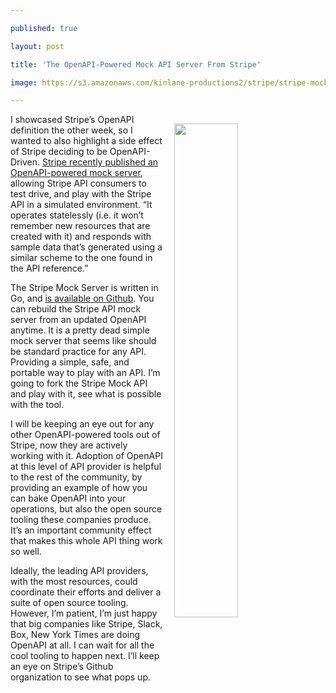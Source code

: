 ---
published: true
layout: post
title: 'The OpenAPI-Powered Mock API Server From Stripe'
image: https://s3.amazonaws.com/kinlane-productions2/stripe/stripe-mock-api-server.png
---

<p><img src="https://s3.amazonaws.com/kinlane-productions2/stripe/stripe-mock-api-server.png" align="right" width="45%" style="padding: 15px;" />
<p>I showcased Stripe’s OpenAPI definition the other week, so I wanted to also highlight a side effect of Stripe deciding to be OpenAPI-Driven. <a href="https://github.com/stripe/stripe-mock#development">Stripe recently published an OpenAPI-powered mock server</a>, allowing Stripe API consumers to test drive, and play with the Stripe API in a simulated environment. “It operates statelessly (i.e. it won’t remember new resources that are created with it) and responds with sample data that’s generated using a similar scheme to the one found in the API reference.”

<p>The Stripe Mock Server is written in Go, and <a href="https://github.com/stripe/stripe-mock">is available on Github</a>. You can rebuild the Stripe API mock server from an updated OpenAPI anytime. It is a pretty dead simple mock server that seems like should be standard practice for any API. Providing a simple, safe, and portable way to play with an API. I’m going to fork the Stripe Mock API and play with it, see what is possible with the tool.

<p>I will be keeping an eye out for any other OpenAPI-powered tools out of Stripe, now they are actively working with it. Adoption of OpenAPI at this level of API provider is helpful to the rest of the community, by providing an example of how you can bake OpenAPI into your operations, but also the open source tooling these companies produce. It’s an important community effect that makes this whole API thing work so well.

<p>Ideally, the leading API providers, with the most resources, could coordinate their efforts and deliver a suite of open source tooling. However, I’m patient, I’m just happy that big companies like Stripe, Slack, Box, New York Times are doing OpenAPI at all. I can wait for all the cool tooling to happen next. I’ll keep an eye on Stripe’s Github organization to see what pops up.


